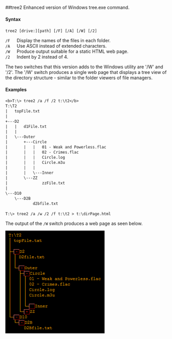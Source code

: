 ##tree2
Enhanced version of Windows tree.exe command.

#### Syntax

`tree2 [drive:][path] [/F] [/A] [/W] [/2]`

`/F   `Display the names of the files in each folder.<br/>
`/A   `Use ASCII instead of extended characters.  
`/W   `Produce output suitable for a static HTML web page.  
`/2   `Indent by 2 instead of 4.

The two switches that this version adds to the Windows utility are '/W' and '/2'.
The '/W' switch produces a single web page that displays a tree view of the directory structure -
similar to the folder viewers of file managers.

#### Examples

```
<b>T:\> tree2 /a /f /2 t:\t2</b>
T:\T2
|   topFile.txt
|
+---D2
|   |   d1File.txt
|   |
|   \---Outer
|       +---Circle
|       |   |   01 - Weak and Powerless.flac
|       |   |   02 - Crimes.flac
|       |   |   Circle.log
|       |   |   Circle.m3u
|       |   |
|       |   \---Inner
|       \---ZZ
|               zzFile.txt
|
\---D10
    \---D2B
            d2bfile.txt
            
T:\> tree2 /a /w /2 /f t:\t2 > t:\dirPage.html
```

The output of the `/W` switch produces a web page as seen below.

![sample1](Doc/tree2-sample1.png "Sample of /W output.")
